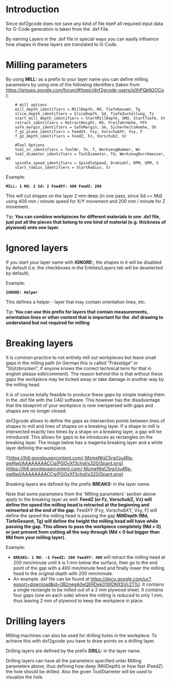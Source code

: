 # Introduction #

Since dxf2gcode does not save any kind of file itself all required input data for G-Code generation is taken from the .dxf File.

By naming Layers in the .dxf file in special ways you can easily influence how shapes in these layers are translated to G-Code.


# Milling parameters #

By using **MILL:** as a prefix to your layer name you can define milling parameters by using one of the following identifiers (taken from https://groups.google.com/forum/#!topic/dxf2gcode-users/q3hPQkN2OCo ):
```
    # mill options
    mill_depth_identifiers = MillDepth, Md, TiefeGesamt, Tg
    slice_depth_identifiers = SliceDepth, Sd, TiefeZustellung, Tz
    start_mill_depth_identifiers = StartMillDepth, SMd, StartTiefe, St
    retract_identifiers = RetractHeight, Rh, FreifahrHohe, FFh
    safe_margin_identifiers = SafeMargin, Sm, SicherheitsHoehe, Sh
    f_g1_plane_identifiers = FeedXY, Fxy, VorschubXY, Vxy, F
    f_g1_depth_identifiers = FeedZ, Fz, VorschubZ, Vz

    #Tool Options
    tool_nr_identifiers = ToolNr, Tn, T, WerkzeugNummer, Wn
    tool_diameter_identifiers = ToolDiameter, Td, WerkzeugDurchmesser, Wd
    spindle_speed_identifiers = SpindleSpeed, Drehzahl, RPM, UPM, S
    start_radius_identifiers = StartRadius, Sr
```

Example:

**`MILL: 1 Md: 2 Sd: 2 FeedXY: 400 FeedZ: 200`**

This will cut shapes on the layer 2 mm deep (in one pass, since Sd == Md) using 400 mm / minute speed for X/Y movement and 200 mm / minute for Z movement.

Tip:
**You can combine workpieces for different materials in one .dxf file, just put all the pieces that belong to one kind of material (e.g. thickness of plywood) onto one layer.**

# Ignored layers #

If you start your layer name with **IGNORE:**, the shapes in it will be disabled by default (i.e. the checkboxes in the Entities/Layers tab will be deselected by default).

Example:

**`IGNORE: Helper`**

This defines a helper - layer that may contain orientation lines, etc.

Tip:
**You can use this prefix for layers that contain measurements, orientation lines or other content that is important for the .dxf drawing to understand but not required for milling**

# Breaking layers #

It is common practice to not entirely mill out workpieces but leave small gaps in the milling path (in German this is called "Frässtäge" or "Stützbrücken", if anyone knows the correct technical term for that in english please edit/comment).
The reason behind this is that without these gaps the workpiece may be kicked away or take damage in another way by the milling head.

It is of course totally feasible to produce these gaps by simple making them in the .dxf file with the CAD software. This however has the disadvantage that the blueprint of your workpiece is now inerspersed with gaps and shapes are no longer closed.

dxf2gcode allows to define the gaps as intersection points between lines of shapes to mill and lines of shapes on a breaking layer. If a shape to mill is intersected exactly two times by a shape on a breaking layer, a gap will be introduced.
This allows for gaps to be introduces as rectangles on the breaking layer. The image below has a magenta breaking layer and a white layer defining the workpiece.

![https://lh6.googleusercontent.com/-MzmeNlgC5rg/Uu4Ra-qwNwI/AAAAAAAACCg/PGOyXf3choI/s320/Spant.png](https://lh6.googleusercontent.com/-MzmeNlgC5rg/Uu4Ra-qwNwI/AAAAAAAACCg/PGOyXf3choI/s320/Spant.png)

Breaking layers are defined by the prefix **BREAKS:** in the layer name.

Note that some parameters from the 'Milling parameters' section above apply to the breaking layer as well:
**FeedZ (or Fz, VorschubZ, Vz) will define the speed the milling head is retracted at the beginning and reinserted at the end of the gap.** FeedXY (Fxy, VorschubXY, Vxy, F) will define the speed the milling head is passing the gap
**MillDepth (Md, TiefeGesamt, Tg) will define the height the milling head will have while passing the gap. This allows to pass the workpiece completely (Md > 0) or just prevent from cutting all the way through (Md < 0 but bigger than Md from your milling layer).**

Example:

  * **`BREAKS: 1 Md: -1 FeedZ: 200 FeedXY: 400`** will retract the milling head at 200 mm/minute until it is 1 mm below the surface, then go to the end point of the gap with a 400 mm/minute feed and finally lower the milling head to the original depth with 200 mm/minute.
  * An example .dxf file can be found at https://docs.google.com/uc?export=download&id=0B2negA0eQERDek01WDNXSVc2T1U. It contains a single rectangle to be milled out of a 3 mm plywood sheet. It contains four gaps (one on each side) where the milling is reduced to only 1 mm, thus leaving 2 mm of plywood to keep the workpiece in place.

# Drilling layers #

Milling machines can also be used for drilling holes in the workpiece. To achieve this with dxf2gcode you have to draw points on a drilling layer.

Drilling layers are defined by the prefix **DRILL:** in the layer name.

Drilling layers can have all the parameters specified unter Milling parameters above, thus defining how deep (MillDepth) or how fast (FeedZ) the hole should be drilled. Also the given ToolDiameter will be used to visualize the hole.